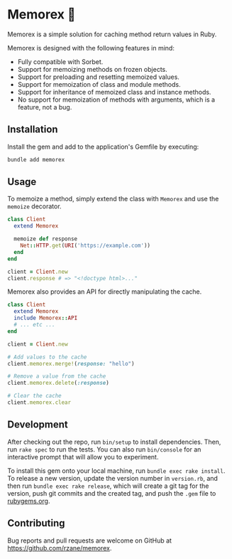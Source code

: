 # Memorex 🦖

Memorex is a simple solution for caching method return values in Ruby.

Memorex is designed with the following features in mind:

* Fully compatible with Sorbet.
* Support for memoizing methods on frozen objects.
* Support for preloading and resetting memoized values.
* Support for memoization of class and module methods.
* Support for inheritance of memoized class and instance methods.
* No support for memoization of methods with arguments, which is a feature, not a bug.

## Installation

Install the gem and add to the application's Gemfile by executing:

```bash
bundle add memorex
```

## Usage

To memoize a method, simply extend the class with `Memorex` and use the `memoize` decorator.

```ruby
class Client
  extend Memorex

  memoize def response
    Net::HTTP.get(URI('https://example.com'))
  end
end

client = Client.new
client.response # => "<!doctype html>..."
```

Memorex also provides an API for directly manipulating the cache.

```ruby
class Client
  extend Memorex
  include Memorex::API
  # ... etc ...
end

client = Client.new

# Add values to the cache
client.memorex.merge!(response: "hello")

# Remove a value from the cache
client.memorex.delete(:response)

# Clear the cache
client.memorex.clear
```

## Development

After checking out the repo, run `bin/setup` to install dependencies. Then, run `rake spec` to run the tests. You can also run `bin/console` for an interactive prompt that will allow you to experiment.

To install this gem onto your local machine, run `bundle exec rake install`. To release a new version, update the version number in `version.rb`, and then run `bundle exec rake release`, which will create a git tag for the version, push git commits and the created tag, and push the `.gem` file to [rubygems.org](https://rubygems.org).

## Contributing

Bug reports and pull requests are welcome on GitHub at https://github.com/rzane/memorex.
